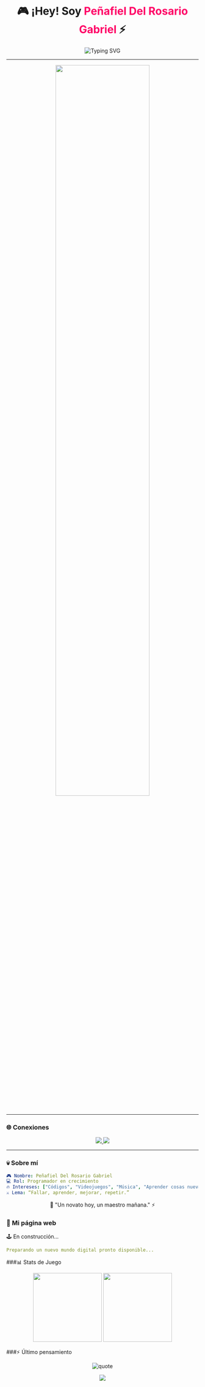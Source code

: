 <!-- Encabezado con animación -->
<h1 align="center">
  🎮 ¡Hey! Soy <span style="color:#ff0066;">Peñafiel Del Rosario Gabriel</span> ⚡
</h1>

<p align="center">
  <img src="https://readme-typing-svg.demolab.com?font=Press+Start+2P&size=16&pause=1000&color=FF0066&center=true&vCenter=true&width=600&lines=👾+Programador+en+nivel+1;🚀+Subiendo+de+XP+cada+día;💡+Construyendo+cosas+increíbles" alt="Typing SVG" />
</p>

---

<div align="center">
  <img src="https://static.wikia.nocookie.net/shuumatsu-no-valkyrie/images/3/31/Q%C3%ADn_se_sienta_en_la_silla_de_Hades.png/revision/latest?cb=20211031193031&path-prefix=es" width="70%" style="border-radius:15px;" />
</div>

---

### 🌐 Conexiones

<p align="center">
  <a href="https://www.instagram.com/assa.az.py?igsh=MW5jeXYyMjF0ZHZ6Mw==" target="_blank">
    <img src="https://img.shields.io/badge/Instagram-ff0066?style=for-the-badge&logo=instagram&logoColor=white" />
  </a>
  <a href="https://discordapp.com/users/514600544803749888" target="_blank">
    <img src="https://img.shields.io/badge/Discord-5865F2?style=for-the-badge&logo=discord&logoColor=white" />
  </a>
</p>

---

### 💀 Sobre mí

```yaml
🎮 Nombre: Peñafiel Del Rosario Gabriel
💻 Rol: Programador en crecimiento
🔥 Intereses: ["Códigos", "Videojuegos", "Música", "Aprender cosas nuevas"]
⚔️ Lema: “Fallar, aprender, mejorar, repetir.”
```
<p align="center"> 🌱 "Un novato hoy, un maestro mañana." ⚡ </p>

### 🚧 Mi página web

<p align="left">🕹️ En construcción...</p>

```yaml
Preparando un nuevo mundo digital pronto disponible...
```

###📊 Stats de Juego

<p align="center"> <img src="https://github-readme-stats.vercel.app/api?username=AzaeSoftware&show_icons=true&theme=radical&hide_border=true" height="180em" /> <img src="https://github-readme-streak-stats.herokuapp.com?user=GabrielPenafiel&theme=radical&hide_border=true" height="180em" /> </p>

###⚡ Último pensamiento

<p align="center"> <img src="https://readme-typing-svg.demolab.com?font=Fira+Code&size=20&pause=2000&color=888888&center=true&vCenter=true&width=600&lines=“Simplicidad+es+la+máxima+sofisticación.”;“El+código+es+poesía+para+los+que+entienden.”" alt="quote"/> </p>


<p align="center"> <img src="https://capsule-render.vercel.app/api?type=waving&color=1f1f1f&height=100&section=footer" /> </p>






